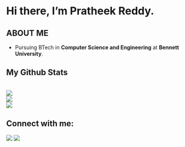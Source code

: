 # Hi there, I’m Pratheek Reddy.

## ABOUT ME
- Pursuing BTech in **Computer Science and Engineering** at **Bennett University**.

## My Github Stats

<br/>
  <img src="https://github-readme-stats.vercel.app/api?username=pratheek157qwds&show_icons=true&title_color=00e7ff&hide_border=true&icon_color=00e7ff&text_color=ffffff&bg_color=060A0CD0">
<br/>
  <img src="https://github-readme-streak-stats.herokuapp.com/?user=pratheek157qwds&theme=black-ice&hide_border=true&stroke=0000&background=060A0CD0"/>
<br/>
<img src="https://github-readme-activity-graph.vercel.app/graph?username=pratheek157qwds&area_color=99f5ff&bg_color=060A0CD0&color=00e7ff&line=00e7ff&point=00475f&area=true&hide_border=true" />

## Connect with me:
<p align="left">
  <a href="https://www.linkedin.com/in/pratheek-reddy-0566aa1bb/"><img src="https://img.icons8.com/fluent/48/000000/linkedin.png"/></a>
  <a href=""><img src="https://img.icons8.com/fluent/48/000000/instagram-new.png"/></a>
</p>
